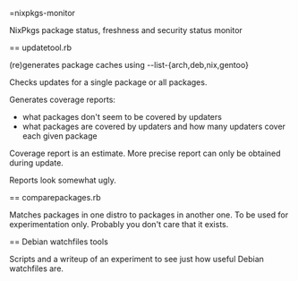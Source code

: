 =nixpkgs-monitor

NixPkgs package status, freshness and security status monitor

== updatetool.rb

(re)generates package caches using --list-{arch,deb,nix,gentoo}

Checks updates for a single package or all packages.

Generates coverage reports:
* what packages don't seem to be covered by updaters
* what packages are covered by updaters and how many updaters cover each given package

Coverage report is an estimate. More precise report can only be obtained during update.

Reports look somewhat ugly.

== comparepackages.rb

Matches packages in one distro to packages in another one.
To be used for experimentation only.
Probably you don't care that it exists.

== Debian watchfiles tools

Scripts and a writeup of an experiment to see just how useful Debian watchfiles are.
